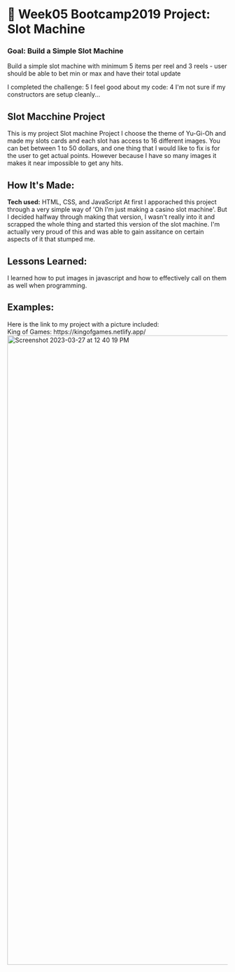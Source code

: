 # 🎰 Week05 Bootcamp2019 Project: Slot Machine

### Goal: Build a Simple Slot Machine

Build a simple slot machine with minimum 5 items per reel and 3 reels - user should be able to bet min or max and have their total update


I completed the challenge: 5
I feel good about my code: 4
I'm not sure if my constructors are setup cleanly...

<h2>Slot Macchine Project</h2>
This is my project Slot machine Project I choose the theme of Yu-Gi-Oh and made my slots cards and each slot has access to 16 different images. You can bet between 1 to 50 dollars, and one thing that I would like to fix is for the user to get actual points. However because I have so many images it makes it near impossible to get any hits.

<h2>How It's Made:</h2>

<strong>Tech used:</strong> HTML, CSS, and JavaScript
At first I apporached this project through a very simple way of 'Oh I'm just making a casino slot machine'. But I decided halfway through making that version, I wasn't really into it and scrapped the whole thing and started this version of the slot machine. I'm actually very proud of this and was able to gain assitance on certain aspects of it that stumped me.

<h2>Lessons Learned:</h2>
I learned how to put images in javascript and how to effectively call on them as well when programming. 

<h2>Examples:</h2>
Here is the link to my project with a picture included:<br>
King of Games: https://kingofgames.netlify.app/ <br>
<img width="1440" alt="Screenshot 2023-03-27 at 12 40 19 PM" src="https://user-images.githubusercontent.com/124817011/228007743-7994d0a9-0c37-4ea8-8cdf-57dc8e8cc04a.png">
